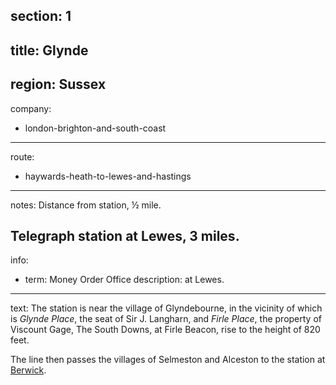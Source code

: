 section: 1
----
title: Glynde
----
region: Sussex
----
company:
- london-brighton-and-south-coast
----
route:
- haywards-heath-to-lewes-and-hastings
----
notes: Distance from station, ½ mile.

Telegraph station at Lewes, 3 miles.
----
info:
- term: Money Order Office
  description: at Lewes.
----
text: The station is near the village of Glyndebourne, in the vicinity of which is *Glynde Place*, the seat of Sir J. Langharn, and *Firle Place*, the property of Viscount Gage, The South Downs, at Firle Beacon, rise to the height of 820 feet.

The line then passes the villages of Selmeston and Alceston to the station at [Berwick](/stations/berwick).
